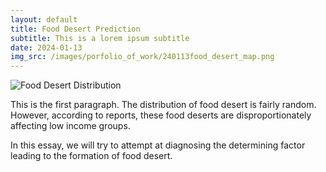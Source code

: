 ```yaml
---
layout: default
title: Food Desert Prediction
subtitle: This is a lorem ipsum subtitle
date: 2024-01-13
img_src: /images/porfolio_of_work/240113food_desert_map.png
---
```

![Food Desert Distribution](/images/porfolio_of_work/240131food_desert_map.png)

This is the first paragraph. The distribution of food desert is fairly random. However, according to reports, these food deserts are disproportionately affecting low income groups.

In this essay, we will try to attempt at diagnosing the determining factor leading to the formation of food desert.